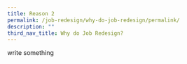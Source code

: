 ```yaml
---
title: Reason 2
permalink: /job-redesign/why-do-job-redesign/permalink/
description: ""
third_nav_title: Why do Job Redesign?
---
```

write something